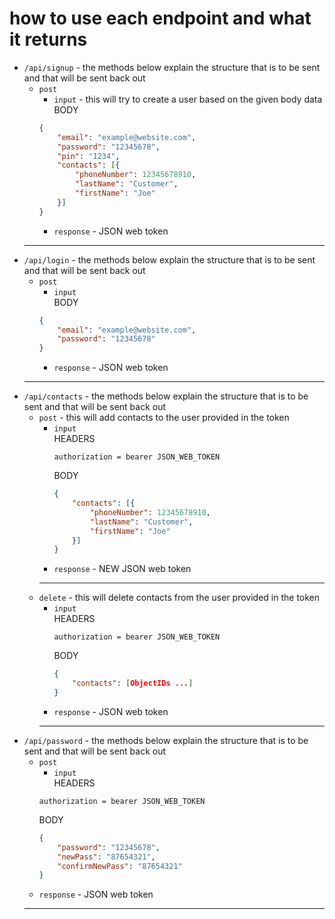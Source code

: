 # how to use each endpoint and what it returns

- `/api/signup` - the methods below explain the structure that is to be sent and that will be sent back out
    - `post`
        - `input` - this will try to create a user based on the given body data <br>
        BODY
        ```JSON
        {
            "email": "example@website.com",
            "password": "12345678",
            "pin": "1234",
            "contacts": [{
                "phoneNumber": 12345678910,
                "lastName": "Customer",
                "firstName": "Joe"
            }]
        }
        ```
        - `response` - JSON web token <br>
    <hr>
- `/api/login` - the methods below explain the structure that is to be sent and that will be sent back out
    - `post`
        - `input`<br>
        BODY
        ```JSON
        {
            "email": "example@website.com",
            "password": "12345678"
        }
        ```
        - `response` - JSON web token <br>
    <hr>
- `/api/contacts` - the methods below explain the structure that is to be sent and that will be sent back out
  - `post` - this will add contacts to the user provided in the token
    - `input` <br>
      HEADERS
      ```
      authorization = bearer JSON_WEB_TOKEN
      ```
      BODY
      ```JSON
      {
          "contacts": [{
              "phoneNumber": 12345678910,
              "lastName": "Customer",
              "firstName": "Joe"
          }]
      }
      ```
    - `response` - NEW JSON web token <br>
    <hr>
  - `delete` - this will delete contacts from the user provided in the token
    - `input` <br>
      HEADERS
      ```
      authorization = bearer JSON_WEB_TOKEN
      ```
      BODY
      ```JSON
      {
          "contacts": [ObjectIDs ...]
      }
      ```
    - `response` - JSON web token <br>
    <hr>
- `/api/password` - the methods below explain the structure that is to be sent and that will be sent back out
    - `post`
        - `input`<br>
      HEADERS
      ```
      authorization = bearer JSON_WEB_TOKEN
      ```
      BODY
      ```JSON
      {
          "password": "12345678",
          "newPass": "87654321",
          "confirmNewPass": "87654321"
      }
      ```
    - `response` - JSON web token <br>
    <hr>